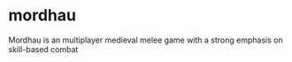 # mordhau
Mordhau is an multiplayer medieval melee game with a strong emphasis on skill-based combat
